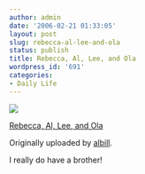 ```yaml
---
author: admin
date: '2006-02-21 01:33:05'
layout: post
slug: rebecca-al-lee-and-ola
status: publish
title: Rebecca, Al, Lee, and Ola
wordpress_id: '691'
categories:
- Daily Life
---
```

<a title="photo sharing" href="http://www.flickr.com/photos/albill/102494360/"><img src="http://static.flickr.com/33/102494360_f74117a11b_m.jpg" /></a>

<a href="http://www.flickr.com/photos/albill/102494360/">Rebecca, Al, Lee, and Ola</a>

Originally uploaded by <a href="http://www.flickr.com/people/albill/">albill</a>.

I really do have a brother!

